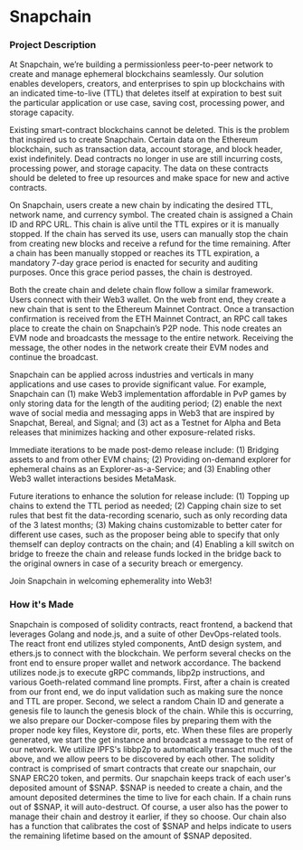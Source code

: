 # Snapchain

### Project Description

At Snapchain, we’re building a permissionless peer-to-peer network to create and manage ephemeral blockchains seamlessly. Our solution enables developers, creators, and enterprises to spin up blockchains with an indicated time-to-live (TTL) that deletes itself at expiration to best suit the particular application or use case, saving cost, processing power, and storage capacity.

Existing smart-contract blockchains cannot be deleted. This is the problem that inspired us to create Snapchain. Certain data on the Ethereum blockchain, such as transaction data, account storage, and block header, exist indefinitely. Dead contracts no longer in use are still incurring costs, processing power, and storage capacity. The data on these contracts should be deleted to free up resources and make space for new and active contracts.

On Snapchain, users create a new chain by indicating the desired TTL, network name, and currency symbol. The created chain is assigned a Chain ID and RPC URL. This chain is alive until the TTL expires or it is manually stopped. If the chain has served its use, users can manually stop the chain from creating new blocks and receive a refund for the time remaining. After a chain has been manually stopped or reaches its TTL expiration, a mandatory 7-day grace period is enacted for security and auditing purposes. Once this grace period passes, the chain is destroyed.

Both the create chain and delete chain flow follow a similar framework. Users connect with their Web3 wallet. On the web front end, they create a new chain that is sent to the Ethereum Mainnet Contract. Once a transaction confirmation is received from the ETH Mainnet Contract, an RPC call takes place to create the chain on Snapchain’s P2P node. This node creates an EVM node and broadcasts the message to the entire network. Receiving the message, the other nodes in the network create their EVM nodes and continue the broadcast.

Snapchain can be applied across industries and verticals in many applications and use cases to provide significant value. For example, Snapchain can (1) make Web3 implementation affordable in PvP games by only storing data for the length of the auditing period; (2) enable the next wave of social media and messaging apps in Web3 that are inspired by Snapchat, Bereal, and Signal; and (3) act as a Testnet for Alpha and Beta releases that minimizes hacking and other exposure-related risks.

Immediate iterations to be made post-demo release include: (1) Bridging assets to and from other EVM chains; (2) Providing on-demand explorer for ephemeral chains as an Explorer-as-a-Service; and (3) Enabling other Web3 wallet interactions besides MetaMask.

Future iterations to enhance the solution for release include: (1) Topping up chains to extend the TTL period as needed; (2) Capping chain size to set rules that best fit the data-recording scenario, such as only recording data of the 3 latest months; (3) Making chains customizable to better cater for different use cases, such as the proposer being able to specify that only themself can deploy contracts on the chain; and (4) Enabling a kill switch on bridge to freeze the chain and release funds locked in the bridge back to the original owners in case of a security breach or emergency.

Join Snapchain in welcoming ephemerality into Web3!

### How it's Made

Snapchain is composed of solidity contracts, react frontend, a backend that leverages Golang and node.js, and a suite of other DevOps-related tools. The react front end utilizes styled components, AntD design system, and ethers.js to connect with the blockchain. We perform several checks on the front end to ensure proper wallet and network accordance. The backend utilizes node.js to execute gRPC commands, libp2p instructions, and various Goeth-related command line prompts. First, after a chain is created from our front end, we do input validation such as making sure the nonce and TTL are proper. Second, we select a random Chain ID and generate a genesis file to launch the genesis block of the chain. While this is occurring, we also prepare our Docker-compose files by preparing them with the proper node key files, Keystore dir, ports, etc. When these files are properly generated, we start the get instance and broadcast a message to the rest of our network. We utilize IPFS's libbp2p to automatically transact much of the above, and we allow peers to be discovered by each other. The solidity contract is comprised of smart contracts that create our snapchain, our SNAP ERC20 token, and permits. Our snapchain keeps track of each user's deposited amount of $SNAP. $SNAP is needed to create a chain, and the amount deposited determines the time to live for each chain. If a chain runs out of $SNAP, it will auto-destruct. Of course, a user also has the power to manage their chain and destroy it earlier, if they so choose. Our chain also has a function that calibrates the cost of $SNAP and helps indicate to users the remaining lifetime based on the amount of $SNAP deposited.
